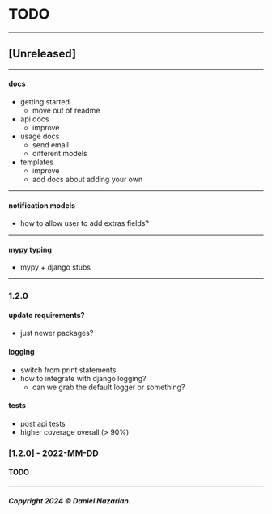 # TODO 
-------------------------------------------------------
## [Unreleased]
-----

#### docs

- getting started
    - move out of readme
- api docs
    - improve
- usage docs
    - send email
    - different models
- templates
    - improve
    - add docs about adding your own

-----


#### notification models
- how to allow user to add extras fields?


-----


#### mypy typing
- mypy + django stubs


-----

### 1.2.0


#### update requirements?
- just newer packages?


#### logging
- switch from print statements
- how to integrate with django logging?
    - can we grab the default logger or something?


#### tests
- post api tests
- higher coverage overall (> 90%)


### [1.2.0] - 2022-MM-DD
#### TODO

-------------------------------------------------------

##### Copyright 2024 © Daniel Nazarian.
